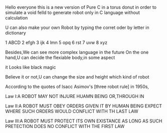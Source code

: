 Hello everyone
this is a new version of Pure C in a torus donut
in order to  simulate a void felld to generate robot
only in C language without calculation

U can also make your own Robot by typing the corret oder by letter in dictionary

1 ABCD 2 efgh 3 ijk 4 lmn 5 opq 6 rst 7 uvw 8 xyz

Besides,We can see more complex language in the future
On the one hand,U can decide the flexiable body,in some aspect

it Looks like black magic

Believe it or not,U can change the size and height which kind of robot

According to the quotes of Isacc Asimov's [three robot rule] in 1950s,

Law I:A ROBOT MAY NOT INJURE HUAMN BEING OR,THROUGH IN

Law II:A ROBOT MUST OBEY ORDERS GIVEN IT BY HUMAN BEING EXPECT WHERE SUCH ORDERS WOULD CONFLICT WITH TH LAST LAW

Law III:A ROBOT MUST PROTECT ITS OWN EXISTANCE AS LONG AS SUCH PRETECTION DOES NO CONFLICT WITH THE FIRST LAW 
